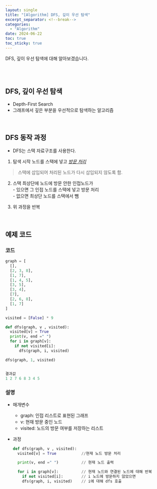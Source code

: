 ```yaml
---
layout: single
title: "[Algorithm] DFS, 깊이 우선 탐색"
excerpt_separator: <!--break-->
categories:
  - "Algorithm"
date: 2024-06-22
toc: true
toc_sticky: true
---
```


DFS, 깊이 우선 탐색에 대해 알아보겠습니다.

<!--break-->

<br><br>

## DFS, 깊이 우선 탐색

- Depth-First Search
- 그래프에서 깊은 부분을 우선적으로 탐색하는 알고리즘

<br>

## DFS 동작 과정

- DFS는 스택 자료구조를 사용한다.

1. 탐색 시작 노드를 스택에 넣고 _<u>방문 처리</u>_

> 스택에 삽입되어 처리된 노드가 다시 삽입되지 않도록 함.

2. 스택 최상단에 노드에 방문 안한 인접노드가 <br>
   \- 있으면 그 인접 노드를 스택에 넣고 방문 처리 <br>
   \- 없으면 최상단 노드를 스택에서 뺌

3. 위 과정을 반복

<br>

## 예제 코드

### 코드

```python
graph = [
  [],
  [2, 3, 8],
  [1, 7],
  [1, 4, 5],
  [3, 5],
  [3, 4],
  [7],
  [2, 6, 8],
  [1, 7]
]

visited = [False] * 9

def dfs(graph, v , visited):
  visited[v] = True
  print(v, end =" ")
  for i in graph[v]:
    if not visited[i]:
      dfs(graph, i, visited)

dfs(graph, 1, visited)


결과값
1 2 7 6 8 3 4 5
```

### 설명

- 매개변수

  - graph: 인접 리스트로 표현된 그래프
  - v: 현재 방문 중인 노드
  - visited: 노드의 방문 여부를 저장하는 리스트

- 과정

  ```python
  def dfs(graph, v , visited):
    visited[v] = True           //현재 노드 방문 처리

    print(v, end =" ")          // 현재 노드 출력

    for i in graph[v]:          // 현재 노드와 연결된 노드에 대해 반복
      if not visited[i]:        // i 노드에 방문하지 않았으면
      dfs(graph, i, visited)    // i에 대해 dfs 호출
  ```
